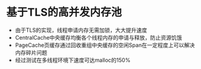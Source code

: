 # 基于TLS的高并发内存池  
* 由于TLS的实现，线程申请内存无需加锁，大大提升速度  
* CentralCache中央缓存均衡各个线程内存的申请与释放，防止资源饥饿   
* PageCache页缓存通过回收重组中央缓存的空闲Span在一定程度上可以解决内存碎片问题  
* 经过测试在多线程环境下速度可达malloc的150%  
